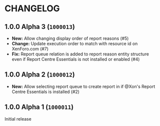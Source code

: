 CHANGELOG
==========================

## 1.0.0 Alpha 3 (`1000013`)

- **New:** Allow changing display order of report reasons (#5)
- **Change:** Update execution order to match with resource id on XenForo.com (#7)
- **Fix:** Report queue relation is added to report reason entity structure even if Report Centre Essentials is not installed or enabled (#4)

## 1.0.0 Alpha 2 (`1000012`)

- **New:** Allow selecting report queue to create report in if @Xon's Report Centre Essentials is installed (#2)

## 1.0.0 Alpha 1 (`1000011`)

Initial release